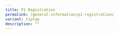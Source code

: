 ```yaml
---
title: P1 Registration
permalink: /general-information/p1-registration/
variant: tiptap
description: ""
---
```

